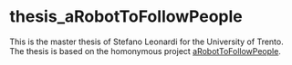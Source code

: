 # thesis_aRobotToFollowPeople
This is the master thesis of Stefano Leonardi for the University of Trento.
The thesis is based on the homonymous project [aRobotToFollowPeople](https://github.com/leopold-lll/aRobotToFollowPeople).